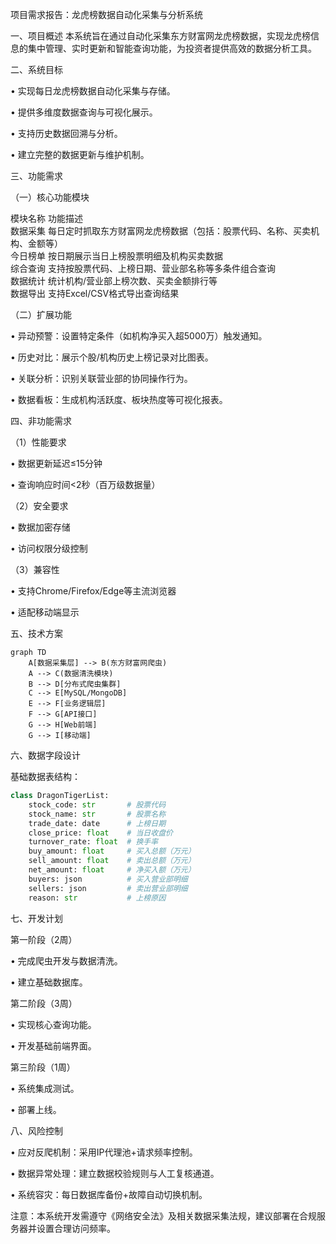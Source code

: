


项目需求报告：龙虎榜数据自动化采集与分析系统


一、项目概述
本系统旨在通过自动化采集东方财富网龙虎榜数据，实现龙虎榜信息的集中管理、实时更新和智能查询功能，为投资者提供高效的数据分析工具。


二、系统目标

• 实现每日龙虎榜数据自动化采集与存储。

• 提供多维度数据查询与可视化展示。

• 支持历史数据回溯与分析。

• 建立完整的数据更新与维护机制。


三、功能需求


（一）核心功能模块

 模块名称       	 功能描述                                                                 	
 数据采集       	 每日定时抓取东方财富网龙虎榜数据（包括：股票代码、名称、买卖机构、金额等）	
 今日榜单       	 按日期展示当日上榜股票明细及机构买卖数据                                 	
 综合查询       	 支持按股票代码、上榜日期、营业部名称等多条件组合查询                     	
 数据统计       	 统计机构/营业部上榜次数、买卖金额排行等                                  	
 数据导出       	 支持Excel/CSV格式导出查询结果                                            	




（二）扩展功能

• 异动预警：设置特定条件（如机构净买入超5000万）触发通知。

• 历史对比：展示个股/机构历史上榜记录对比图表。

• 关联分析：识别关联营业部的协同操作行为。

• 数据看板：生成机构活跃度、板块热度等可视化报表。


四、非功能需求


（1）性能要求

• 数据更新延迟≤15分钟

• 查询响应时间<2秒（百万级数据量）


（2）安全要求

• 数据加密存储

• 访问权限分级控制


（3）兼容性

• 支持Chrome/Firefox/Edge等主流浏览器

• 适配移动端显示


五、技术方案


```mermaid
graph TD
    A[数据采集层] --> B(东方财富网爬虫)
    A --> C(数据清洗模块)
    B --> D[分布式爬虫集群]
    C --> E[MySQL/MongoDB]
    E --> F[业务逻辑层]
    F --> G[API接口]
    G --> H[Web前端]
    G --> I[移动端]
```



六、数据字段设计

基础数据表结构：


```python
class DragonTigerList:
    stock_code: str       # 股票代码
    stock_name: str       # 股票名称
    trade_date: date      # 上榜日期
    close_price: float    # 当日收盘价
    turnover_rate: float  # 换手率
    buy_amount: float     # 买入总额（万元）
    sell_amount: float    # 卖出总额（万元）
    net_amount: float     # 净买入额（万元）
    buyers: json          # 买入营业部明细
    sellers: json         # 卖出营业部明细
    reason: str           # 上榜原因
```



七、开发计划


第一阶段（2周）

• 完成爬虫开发与数据清洗。

• 建立基础数据库。


第二阶段（3周）

• 实现核心查询功能。

• 开发基础前端界面。


第三阶段（1周）

• 系统集成测试。

• 部署上线。


八、风险控制

• 应对反爬机制：采用IP代理池+请求频率控制。

• 数据异常处理：建立数据校验规则与人工复核通道。

• 系统容灾：每日数据库备份+故障自动切换机制。

注意：本系统开发需遵守《网络安全法》及相关数据采集法规，建议部署在合规服务器并设置合理访问频率。


